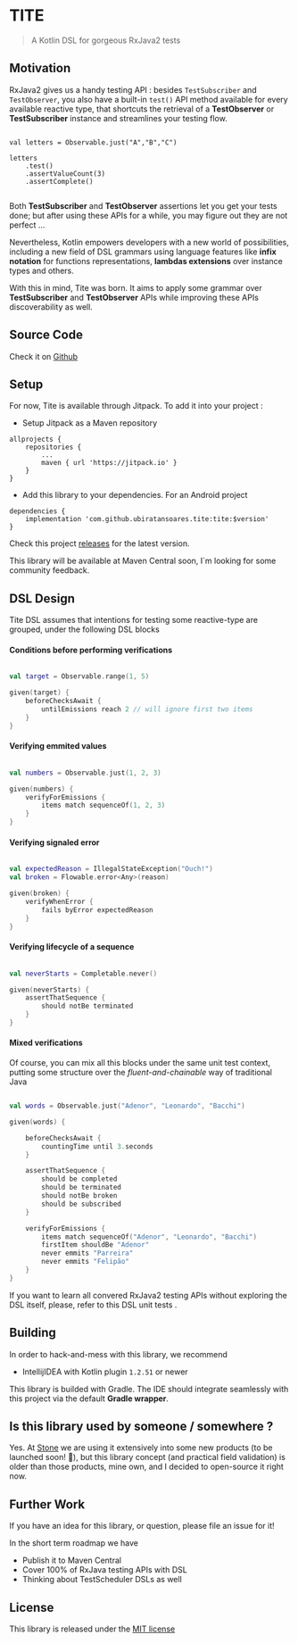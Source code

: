 # TITE

> A Kotlin DSL for gorgeous RxJava2 tests

## Motivation

RxJava2 gives us a handy testing API : besides `TestSubscriber` and `TestObserver`, you also have a built-in `test()` API method available for every available reactive type, that shortcuts the retrieval of a **TestObserver** or **TestSubscriber** instance and streamlines your testing flow.  

```

val letters = Observable.just("A","B","C")

letters
	.test()
	.assertValueCount(3)
	.assertComplete()


```

Both **TestSubscriber** and **TestObserver** assertions let you get your tests done; but after using these APIs for a while, you may figure out they are not perfect ... 

Nevertheless, Kotlin empowers developers with a new world of possibilities, including a new field of DSL grammars using language features like **infix notation** for functions representations, **lambdas extensions** over instance types and others.

With this in mind, Tite was born. It aims to apply some grammar over 
**TestSubscriber** and **TestObserver** APIs while improving these APIs discoverability as well.

## Source Code

Check it on [Github](https://github.com/ubiratansoares/tite)

## Setup

For now, Tite is available through Jitpack. To add it into your project :

- Setup Jitpack as a Maven repository

```
allprojects {
	repositories {
		...
		maven { url 'https://jitpack.io' }
	}
}
```	

- Add this library to your dependencies. For an Android project

```
dependencies {
	implementation 'com.github.ubiratansoares.tite:tite:$version'
}
```	

Check this project [releases](https://github.com/ubiratansoares/tite/releases) for the latest version.

This library will be available at Maven Central soon, I`m looking for some community feedback.

## DSL Design

Tite DSL assumes that intentions for testing some reactive-type are grouped, under the following DSL blocks

#### Conditions before performing verifications

```kotlin

val target = Observable.range(1, 5)

given(target) {
    beforeChecksAwait {
        untilEmissions reach 2 // will ignore first two items
    }
}

```


#### Verifying emmited values

```kotlin

val numbers = Observable.just(1, 2, 3)

given(numbers) {
    verifyForEmissions {
        items match sequenceOf(1, 2, 3)
    }
}

```

#### Verifying signaled error 

```kotlin

val expectedReason = IllegalStateException("Ouch!")
val broken = Flowable.error<Any>(reason)

given(broken) {
    verifyWhenError {
        fails byError expectedReason
    }
}


```

#### Verifying lifecycle of a sequence

```kotlin

val neverStarts = Completable.never()

given(neverStarts) {
    assertThatSequence {
        should notBe terminated
    }
}


```
#### Mixed verifications

Of course, you can mix all this blocks under the same unit test context, putting some structure over the *fluent-and-chainable* way of traditional Java

```kotlin

val words = Observable.just("Adenor", "Leonardo", "Bacchi")

given(words) {

    beforeChecksAwait {
        countingTime until 3.seconds
    }

    assertThatSequence {
        should be completed
        should be terminated
        should notBe broken
        should be subscribed
    }

    verifyForEmissions {
        items match sequenceOf("Adenor", "Leonardo", "Bacchi")
        firstItem shouldBe "Adenor"
        never emmits "Parreira"
        never emmits "Felipão"
    }
}


```


If you want to learn all convered RxJava2 testing APIs without exploring the DSL itself, please, refer to this DSL unit tests .

## Building

In order to hack-and-mess with this library, we recommend

- IntellijIDEA with Kotlin plugin `1.2.51` or newer

This library is builded with Gradle. The IDE should integrate seamlessly with this project via the default **Gradle wrapper**.

## Is this library used by someone / somewhere ?

Yes. At [Stone](https://stone.com.br) we are using it extensively into some new products (to be launched soon! 🚀), but this library concept (and practical field validation) is older than those products, mine own, and I decided to open-source it right now.

## Further Work

If you have an idea for this library, or question, please file an issue for it!

In the short term roadmap we have

- Publish it to Maven Central
- Cover 100% of RxJava testing APIs with DSL
- Thinking about TestScheduler DSLs as well

## License

This library is released under the [MIT license](https://tldrlegal.com/license/mit-license)

